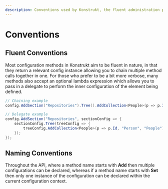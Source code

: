 ```yaml
---
description: Conventions used by Konstrukt, the fluent administration panel builder for Umbraco.
---
```


# Conventions

## Fluent Conventions

Most configuration methods in Konstrukt aim to be fluent in nature, in that they return a relevant config instance allowing you to chain multiple method calls together in one. For those who prefer to be a bit more verbose, many methods also accept an optional lambda expression which allows you to pass in a delegate to perform the inner configuration of the element being defined.

```csharp
// Chaining example
config.AddSection("Repositories").Tree().AddCollection<People>(p => p.Id, "Person", "People");

// Delegate example
config.AddSection("Repositories", sectionConfig => {
    sectionConfig.Tree(treeConfig => {
        treeConfig.AddCollection<People>(p => p.Id, "Person", "People");
    });
});
```

## Naming Conventions

Throughout the API, where a method name starts with **Add** then multiple configurations can be declared, whereas if a method name starts with **Set** then only one instance of the configuration can be declared within the current configuration context.